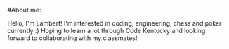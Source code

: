 #About me:

Hello, I'm Lambert!
I'm interested in coding, engineering, chess and poker currently :)
Hoping to learn a lot through Code Kentucky and
looking forward to collaborating with my classmates!

